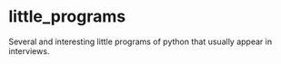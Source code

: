 # little_programs
Several and interesting little programs of python that usually appear in interviews.
